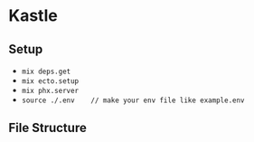 # Kastle

## Setup

  * `mix deps.get`
  * `mix ecto.setup`
  * `mix phx.server`
  * `source ./.env    // make your env file like example.env`

## File Structure
